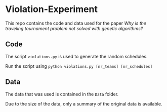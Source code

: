 # Violation-Experiment

This repo contains the code and data used for the paper _Why is the traveling tournament problem not solved with genetic algorithms?_

## Code

The script `violations.py` is used to generate the random schedules.

Run the script using `python violations.py [nr_teams] [nr_schedules]`

## Data

The data that was used is contained in the `Data` folder.

Due to the size of the data, only a summary of the original data is available.
